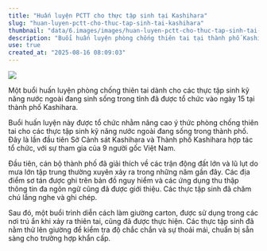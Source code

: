 ```yaml
---
title: "Huấn luyện PCTT cho thực tập sinh tại Kashihara"
slug: "huan-luyen-pctt-cho-thuc-tap-sinh-tai-kashihara"
thumbnail: "data/6.images/images/huan-luyen-pctt-cho-thuc-tap-sinh-tai-kashihara.webp"
description: "Buổi huấn luyện phòng chống thiên tai tại thành phố Kashihara, tỉnh Nara, đã được tổ chức cho các thực tập sinh nước ngoài, đặc biệt có 9 người Việt Nam tham gia. Hoạt động này do cảnh sát và chính quyền thành phố phối hợp lần đầu tiên."
use: true
created_at: "2025-08-16 08:09:03"
---
```


![](/images/20250815-00000001-tvn-000-1-view.webp)

Một buổi huấn luyện phòng chống thiên tai dành cho các thực tập sinh kỹ năng nước ngoài đang sinh sống trong tỉnh đã được tổ chức vào ngày 15 tại thành phố Kashihara.

Buổi huấn luyện này được tổ chức nhằm nâng cao ý thức phòng chống thiên tai cho các thực tập sinh kỹ năng nước ngoài đang sống trong thành phố. Đây là lần đầu tiên Sở Cảnh sát Kashihara và Thành phố Kashihara hợp tác tổ chức, với sự tham gia của 9 người gốc Việt Nam.

Đầu tiên, cán bộ thành phố đã giải thích về các trận động đất lớn và lũ lụt do mưa lớn tập trung thường xuyên xảy ra trong những năm gần đây. Các địa điểm sơ tán được ghi trên bản đồ nguy hiểm và các ứng dụng thu thập thông tin đa ngôn ngữ cũng đã được giới thiệu. Các thực tập sinh đã chăm chú lắng nghe và ghi chép.

Sau đó, một buổi trình diễn cách làm giường carton, được sử dụng trong các nơi trú ẩn khi xảy ra thiên tai, cũng đã được thực hiện. Các thực tập sinh đã nằm thử lên giường để kiểm tra độ chắc chắn và sự thoải mái, chuẩn bị sẵn sàng cho trường hợp khẩn cấp.